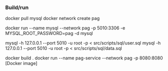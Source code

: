 ### Build/run

docker pull mysql
docker network create pag

docker run --name mysql --network pag -p 5010:3306 -e MYSQL_ROOT_PASSWORD=pag -d mysql

mysql -h 127.0.0.1 --port 5010 -u root -p < src/scripts/sql/user.sql
mysql -h 127.0.0.1 --port 5010 -u root -p < src/scripts/sql/data.sql

docker build .
docker run --name pag-service --network pag -p 8080:8080 [Docker image]